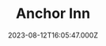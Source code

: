 ---
date: 2023-08-12T16:05:47.000Z
title: Anchor Inn
latitude: 51.96991673079341
longitude: 0.8724867318481911
url: http://www.anchornayland.co.uk
category: checkin
---